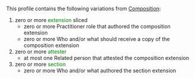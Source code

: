 This profile contains the following variations from [Composition](http://hl7.org/fhir/STU3/Composition.html):

1. zero or more <span style='color:green'> extension </span>  sliced
   * zero or more Practitioner role that authored the composition extension
   * zero or more Who and/or what should receive a copy of the composition extension
1. zero or more <span style='color:green'> attester </span> 
      * at most one Related person that attested the composition extension
1. zero or more <span style='color:green'> section </span> 
      * zero or more Who and/or what authored the section extension